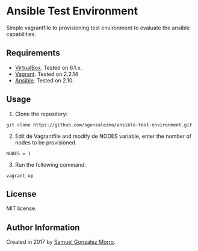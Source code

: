 # Ansible Test Environment

Simple vagrantfile to provisioning test environment to evaluate the ansible capabilities.

## Requirements

- [VirtualBox](https://www.virtualbox.org/wiki/Downloads). Tested on 6.1.x.
- [Vagrant](http://www.vagrantup.com/downloads.html). Tested on 2.2.14
- [Ansible](http://docs.ansible.com/intro_installation.html). Tested on 2.10.

## Usage

1. Clone the repository:

```
git clone https://github.com/sgonzalezmo/ansible-test-environment.git
```

2. Edit de Vagrantfile and modify de NODES variable, enter the number of nodes to be provisioned.

```
NODES = 1
```

3. Run the following command:

```
vagrant up
```

## License

MIT license.

## Author Information

Created in 2017 by [Samuel Gonzalez Morro](mailto:sgonzalezmo@gmail.com).
